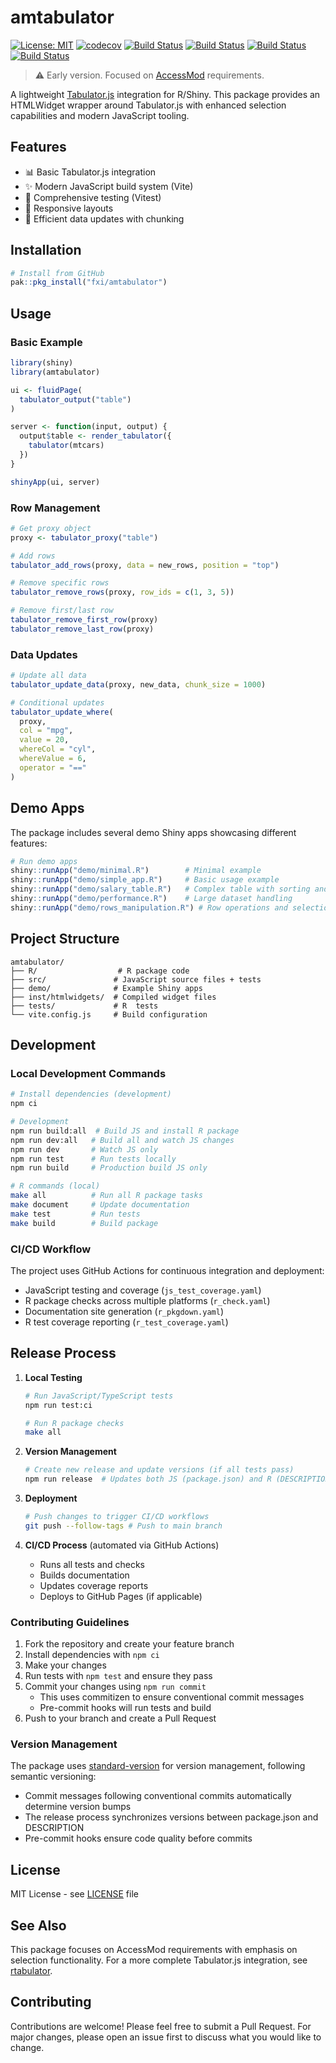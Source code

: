 # amtabulator



[![License: MIT](https://img.shields.io/badge/License-MIT-yellow.svg)](https://opensource.org/licenses/MIT)
[![codecov](https://codecov.io/gh/fxi/amtabulator/graph/badge.svg?token=C17WBKIA84)](https://codecov.io/gh/fxi/amtabulator)
[![Build Status](https://github.com/fxi/amtabulator/actions/workflows/js_test_coverage.yaml/badge.svg?branch=main)](https://github.com/fxi/amtabulator/)
[![Build Status](https://github.com/fxi/amtabulator/actions/workflows/r_check.yaml/badge.svg?branch=main)](https://github.com/fxi/amtabulator/)
[![Build Status](https://github.com/fxi/amtabulator/actions/workflows/r_pkgdown.yaml/badge.svg?branch=main)](https://github.com/fxi/amtabulator/)
[![Build Status](https://github.com/fxi/amtabulator/actions/workflows/r_test_coverage.yaml/badge.svg?branch=main)](https://github.com/fxi/amtabulator/)


> ⚠️ Early version. Focused on [AccessMod](https://github.com/unige-geohealth/accessmod) requirements. 

A lightweight [Tabulator.js](http://tabulator.info/) integration for R/Shiny. This package provides an HTMLWidget wrapper around Tabulator.js with enhanced selection capabilities and modern JavaScript tooling.

## Features

- 📊 Basic Tabulator.js integration
- ✨ Modern JavaScript build system (Vite)
- 🧪 Comprehensive testing (Vitest)
- 📱 Responsive layouts
- 🔄 Efficient data updates with chunking

## Installation

```r
# Install from GitHub
pak::pkg_install("fxi/amtabulator")
```

## Usage

### Basic Example

```r
library(shiny)
library(amtabulator)

ui <- fluidPage(
  tabulator_output("table")
)

server <- function(input, output) {
  output$table <- render_tabulator({
    tabulator(mtcars)
  })
}

shinyApp(ui, server)
```


### Row Management

```r
# Get proxy object
proxy <- tabulator_proxy("table")

# Add rows
tabulator_add_rows(proxy, data = new_rows, position = "top")

# Remove specific rows
tabulator_remove_rows(proxy, row_ids = c(1, 3, 5))

# Remove first/last row
tabulator_remove_first_row(proxy)
tabulator_remove_last_row(proxy)
```

### Data Updates

```r
# Update all data
tabulator_update_data(proxy, new_data, chunk_size = 1000)

# Conditional updates
tabulator_update_where(
  proxy,
  col = "mpg",
  value = 20,
  whereCol = "cyl",
  whereValue = 6,
  operator = "=="
)
```

## Demo Apps

The package includes several demo Shiny apps showcasing different features:

```r
# Run demo apps
shiny::runApp("demo/minimal.R")        # Minimal example
shiny::runApp("demo/simple_app.R")     # Basic usage example
shiny::runApp("demo/salary_table.R")   # Complex table with sorting and filtering
shiny::runApp("demo/performance.R")    # Large dataset handling
shiny::runApp("demo/rows_manipulation.R") # Row operations and selection
```

## Project Structure

```
amtabulator/
├── R/                  # R package code
├── src/               # JavaScript source files + tests
├── demo/              # Example Shiny apps
├── inst/htmlwidgets/  # Compiled widget files
├── tests/             # R  tests
└── vite.config.js     # Build configuration
```

## Development

### Local Development Commands
```bash
# Install dependencies (development)
npm ci

# Development
npm run build:all  # Build JS and install R package
npm run dev:all   # Build all and watch JS changes
npm run dev       # Watch JS only
npm run test      # Run tests locally
npm run build     # Production build JS only

# R commands (local)
make all          # Run all R package tasks
make document     # Update documentation
make test         # Run tests
make build        # Build package
```

### CI/CD Workflow
The project uses GitHub Actions for continuous integration and deployment:
- JavaScript testing and coverage (`js_test_coverage.yaml`)
- R package checks across multiple platforms (`r_check.yaml`)
- Documentation site generation (`r_pkgdown.yaml`)
- R test coverage reporting (`r_test_coverage.yaml`)

## Release Process

1. **Local Testing**
   ```bash
   # Run JavaScript/TypeScript tests
   npm run test:ci
   
   # Run R package checks
   make all
   ```

2. **Version Management**
   ```bash
   # Create new release and update versions (if all tests pass)
   npm run release  # Updates both JS (package.json) and R (DESCRIPTION) versions
   ```

3. **Deployment**
   ```bash
   # Push changes to trigger CI/CD workflows
   git push --follow-tags # Push to main branch
   ```

4. **CI/CD Process** (automated via GitHub Actions)
   - Runs all tests and checks
   - Builds documentation
   - Updates coverage reports
   - Deploys to GitHub Pages (if applicable)

### Contributing Guidelines

1. Fork the repository and create your feature branch
2. Install dependencies with `npm ci`
3. Make your changes
4. Run tests with `npm test` and ensure they pass
5. Commit your changes using `npm run commit`
   - This uses commitizen to ensure conventional commit messages
   - Pre-commit hooks will run tests and build
6. Push to your branch and create a Pull Request

### Version Management

The package uses [standard-version](https://github.com/conventional-changelog/standard-version) for version management, following semantic versioning:

- Commit messages following conventional commits automatically determine version bumps
- The release process synchronizes versions between package.json and DESCRIPTION
- Pre-commit hooks ensure code quality before commits

## License

MIT License - see [LICENSE](LICENSE) file

## See Also

This package focuses on AccessMod requirements with emphasis on selection functionality. For a more complete Tabulator.js integration, see [rtabulator](https://github.com/eoda-dev/rtabulator).


## Contributing

Contributions are welcome! Please feel free to submit a Pull Request. For major changes, please open an issue first to discuss what you would like to change.
